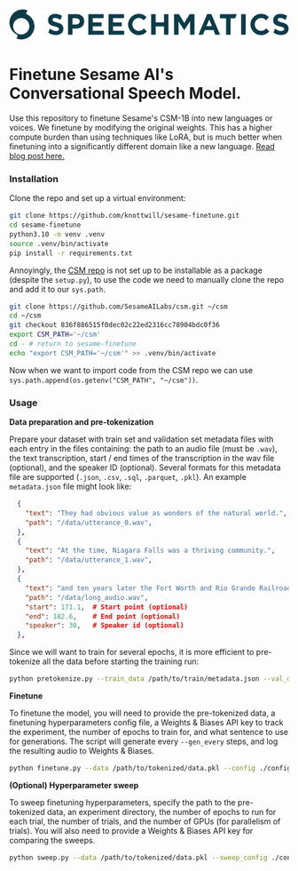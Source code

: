 <h1 align="center">
    <img src="speechmatics_logo.png" alt="Speechmatics" width="600">
</h1>

# Finetune Sesame AI's Conversational Speech Model.

Use this repository to finetune Sesame's CSM-1B into new languages or voices. We finetune by modifying the original weights. This has a higher compute burden than using techniques like LoRA, but is much better when finetuning into a significantly different domain like a new language. [Read blog post here.](https://blog.speechmatics.com/2025/04/25/How-to-Finetune-Sesame-AIs-Speech-Model-on-New-Languages-and-Voices)

### Installation

Clone the repo and set up a virtual environment:
```bash
git clone https://github.com/knottwill/sesame-finetune.git
cd sesame-finetune
python3.10 -m venv .venv
source .venv/bin/activate
pip install -r requirements.txt
```

Annoyingly, the [CSM repo](https://github.com/SesameAILabs/csm) is not set up to be installable as a package (despite the `setup.py`), to use the code we need to manually clone the repo and add it to our `sys.path`. 

```bash
git clone https://github.com/SesameAILabs/csm.git ~/csm
cd ~/csm
git checkout 836f886515f0dec02c22ed2316cc78904bdc0f36
export CSM_PATH='~/csm'
cd - # return to sesame-finetune
echo "export CSM_PATH='~/csm'" >> .venv/bin/activate
```

Now when we want to import code from the CSM repo we can use `sys.path.append(os.getenv("CSM_PATH", "~/csm"))`. 

### Usage

**Data preparation and pre-tokenization**

Prepare your dataset with train set and validation set metadata files with each entry in the files containing: the path to an audio file (must be `.wav`), the text transcription, start / end times of the transcription in the wav file (optional), and the speaker ID (optional). Several formats for this metadata file are supported (`.json`, `.csv`, `.sql`, `.parquet`, `.pkl`). An example `metadata.json` file might look like:

```json
  {
    "text": "They had obvious value as wonders of the natural world.",
    "path": "/data/utterance_0.wav",
  },
  {
    "text": "At the time, Niagara Falls was a thriving community.",
    "path": "/data/utterance_1.wav",
  },
  {
    "text": "and ten years later the Fort Worth and Rio Grande Railroad laid tracks in the county.",
    "path": "/data/long_audio.wav",
    "start": 171.1,  # Start point (optional)
    "end": 182.6,    # End point (optional)
    "speaker": 30,   # Speaker id (optional)
  },
```

Since we will want to train for several epochs, it is more efficient to pre-tokenize all the data before starting the training run:

```bash
python pretokenize.py --train_data /path/to/train/metadata.json --val_data /path/to/val/metadata.json --output /path/to/tokenized/data.pkl
```

**Finetune**

To finetune the model, you will need to provide the pre-tokenized data, a finetuning hyperparameters config file, a Weights & Biases API key to track the experiment, the number of epochs to train for, and what sentence to use for generations. The script will generate every `--gen_every` steps, and log the resulting audio to Weights & Biases. 

```bash
python finetune.py --data /path/to/tokenized/data.pkl --config ./configs/default.yaml --n_epochs 25 --gen_every 500 --gen_sentence "Marie aime les pommes et les poires." --wandb_api_key WANDB_API_KEY
```

**(Optional) Hyperparameter sweep**

To sweep finetuning hyperparameters, specify the path to the pre-tokenized data, an experiment directory, the number of epochs to run for each trial, the number of trials, and the number of GPUs (for parallelism of trials). You will also need to provide a Weights & Biases API key for comparing the sweeps. 

```bash
python sweep.py --data /path/to/tokenized/data.pkl --sweep_config ./configs/sweep.yaml --output_dir ./my-sweep --n_epochs 3 --n_trials 50 --n_gpus 2 --wandb_api_key WANDB_API_KEY
```